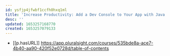 ```yaml
---
id: ysfjp4jfwbf1ccfh0hxq1ml
title: 'Increase Productivity: Add a Dev Console to Your App with Java Script'
desc: ''
updated: 1653257168770
created: 1653257079133
---
```



- [[p.hasURL]] https://app.pluralsight.com/courses/535bde8a-ace7-4b40-aa90-420f52e0728d/table-of-contents